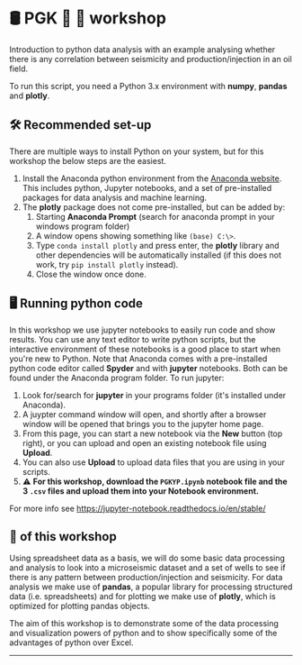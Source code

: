 # 🛢️ PGK 👶 🐍 workshop
Introduction to python data analysis with an example analysing whether there is any correlation between seismicity and production/injection in an oil field.

To run this script, you need a Python 3.x environment with **numpy**, **pandas** and **plotly**.

## 🛠️ Recommended set-up
There are multiple ways to install Python on your system, but for this workshop the below steps are the easiest.
1. Install the Anaconda python environment from the [Anaconda website](https://www.anaconda.com/products/individual). This includes python, Jupyter notebooks, and a set of pre-installed packages for data analysis and machine learning.
2. The **plotly** package does not come pre-installed, but can be added by:
    1. Starting **Anaconda Prompt** (search for anaconda prompt in your windows program folder)
    2. A window opens showing something like `(base) C:\>`. 
    3. Type `conda install plotly` and press enter, the **plotly** library and other dependencies will be automatically installed (if this does not work, try `pip install plotly` instead).
    4. Close the window once done.
    
## 🖥️ Running python code
In this workshop we use jupyter notebooks to easily run code and show results. You can use any text editor to write python scripts, but the interactive environment of these notebooks is a good place to start when you're new to Python. Note that Anaconda comes with a pre-installed python code editor called **Spyder** and with **jupyter** notebooks. Both can be found under the Anaconda program folder. To run jupyter:
1. Look for/search for **jupyter** in your programs folder (it's installed under Anaconda).
2. A juypter command window will open, and shortly after a browser window will be opened that brings you to the jupyter home page.
3. From this page, you can start a new notebook via the **New** button (top right), or you can upload and open an existing notebook file using **Upload**.
4. You can also use **Upload** to upload data files that you are using in your scripts.
5. ⚠️ **For this workshop, download the `PGKYP.ipynb` notebook file and the 3 `.csv` files and upload them into your Notebook environment.**

For more info see https://jupyter-notebook.readthedocs.io/en/stable/

## 🥅 of this workshop
Using spreadsheet data as a basis, we will do some basic data processing and analysis to look into a microseismic dataset and a set of wells to see if there is any pattern between production/injection and seismicity. For data analysis we make use of **pandas**, a popular library for processing structured data (i.e. spreadsheets) and for plotting we make use of **plotly**, which is optimized for plotting pandas objects.

The aim of this workshop is to demonstrate some of the data processing and visualization powers of python and to show specifically some of the advantages of python over Excel.
___
